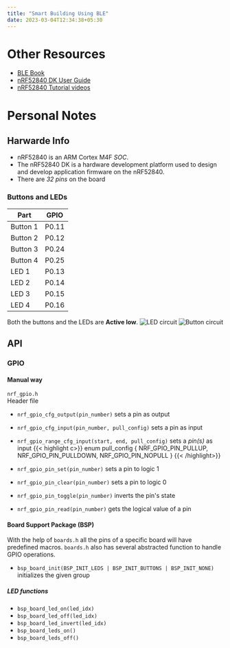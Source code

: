 ```yaml
---
title: "Smart Building Using BLE"
date: 2023-03-04T12:34:38+05:30
---
```


# Other Resources

- [BLE Book](/ble_book.pdf)
- [nRF52840 DK User Guide](/nRF52840_DK_user_guide.pdf)
- [nRF52840 Tutorial videos](https://youtube.com/playlist?list=PLiKJljyEUlZj4z8RqJKTaoMpSqjLdBGO4)

# Personal Notes

## Harwarde Info
- nRF52840 is an ARM Cortex M4F _SOC_.
- The nRF52840 DK is a hardware development platform used to design and develop
  application firmware on the nRF52840.
- There are *32 pins* on the board
### Buttons and LEDs

| Part     | GPIO  |
|----------|-------|
| Button 1 | P0.11 |
| Button 2 | P0.12 |
| Button 3 | P0.24 |
| Button 4 | P0.25 |
| LED 1    | P0.13 |
| LED 2    | P0.14 |
| LED 3    | P0.15 |
| LED 4    | P0.16 |

Both the buttons and the LEDs are **Active low**.
![LED circuit](/led_pin.png)
![Button circuit](/button_pin.png)

## API

### GPIO

#### Manual way
`nrf_gpio.h`  
Header file

- `nrf_gpio_cfg_output(pin_number)`  sets a pin as output
- `nrf_gpio_cfg_input(pin_number, pull_config)` sets a pin as input
- `nrf_gpio_range_cfg_input(start, end, pull_config)` sets a _pin(s)_ as input
{{< highlight c>}}
enum pull_config {
        NRF_GPIO_PIN_PULLUP,
        NRF_GPIO_PIN_PULLDOWN,
        NRF_GPIO_PIN_NOPULL
}
{{< /highlight>}}

- `nrf_gpio_pin_set(pin_number)`  sets a pin to logic 1
- `nrf_gpio_pin_clear(pin_number)`  sets a pin to logic 0
- `nrf_gpio_pin_toggle(pin_number)`  inverts the pin's state
- `nrf_gpio_pin_read(pin_number)` gets the logical value of a pin

#### Board Support Package (BSP)

With the help of `boards.h` all the pins of a specific board will have predefined
macros. `boards.h` also has several abstracted function to handle GPIO operations.

- `bsp_board_init(BSP_INIT_LEDS | BSP_INIT_BUTTONS | BSP_INIT_NONE)` initializes
  the given group

##### LED functions
- `bsp_board_led_on(led_idx)`
- `bsp_board_led_off(led_idx)`
- `bsp_board_led_invert(led_idx)`
- `bsp_board_leds_on()`
- `bsp_board_leds_off()`

